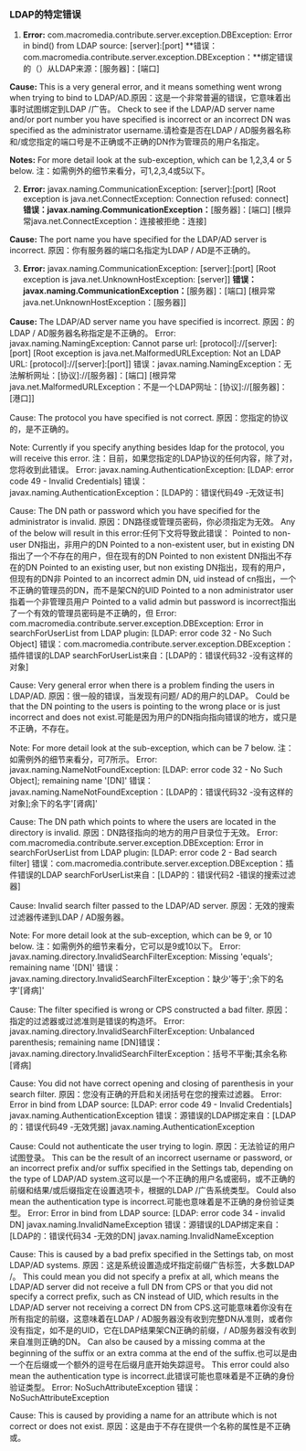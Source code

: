 ### LDAP的特定错误
1. **Error:** com.macromedia.contribute.server.exception.DBException: Error in bind() from LDAP source: [server]:[port] **错误：com.macromedia.contribute.server.exception.DBException：**绑定错误的（）从LDAP来源：[服务器]：[端口] 

**Cause:** This is a very general error, and it means something went wrong when trying to bind to LDAP/AD.原因：这是一个非常普遍的错误，它意味着出事时试图绑定到LDAP /广告。 Check to see if the LDAP/AD server name and/or port number you have specified is incorrect or an incorrect DN was specified as the administrator username.请检查是否在LDAP / AD服务器名称和/或您指定的端口号是不正确或不正确的DN作为管理员的用户名指定。 

**Notes:** For more detail look at the sub-exception, which can be 1,2,3,4 or 5 below. 注：如需例外的细节来看分，可1,2,3,4或5以下。

2. **Error:** javax.naming.CommunicationException: [server]:[port] [Root exception is java.net.ConnectException: Connection refused: connect] **错误：javax.naming.CommunicationException：**[服务器]：[端口] [根异常java.net.ConnectException：连接被拒绝：连接] 

**Cause:** The port name you have specified for the LDAP/AD server is incorrect. 原因：你有服务器的端口名指定为LDAP / AD是不正确的。

3. **Error:** javax.naming.CommunicationException: [server]:[port] [Root exception is java.net.UnknownHostException: [server]] **错误：javax.naming.CommunicationException：**[服务器]：[端口] [根异常java.net.UnknownHostException：[服务器]] 

**Cause:** The LDAP/AD server name you have specified is incorrect. 原因：的LDAP / AD服务器名称指定是不正确的。
Error: javax.naming.NamingException: Cannot parse url: [protocol]://[server]:[port] [Root exception is java.net.MalformedURLException: Not an LDAP URL: [protocol]://[server]:[port]] 错误：javax.naming.NamingException：无法解析网址：[协议]://[服务器]：[端口] [根异常java.net.MalformedURLException：不是一个LDAP网址：[协议]://[服务器]： [港口]] 

Cause: The protocol you have specified is not correct. 原因：您指定的协议的，是不正确的。 

Note: Currently if you specify anything besides ldap for the protocol, you will receive this error. 注：目前，如果您指定的LDAP协议的任何内容，除了对，您将收到此错误。
Error: javax.naming.AuthenticationException: [LDAP: error code 49 - Invalid Credentials] 错误：javax.naming.AuthenticationException：[LDAP的：错误代码49 -无效证书] 

Cause: The DN path or password which you have specified for the administrator is invalid. 原因：DN路径或管理员密码，你必须指定为无效。 Any of the below will result in this error:任何下文将导致此错误：
Pointed to non-user DN指出，非用户的DN
Pointed to a non-existent user, but in existing DN指出了一个不存在的用户，但在现有的DN
Pointed to non existent DN指出不存在的DN
Pointed to an existing user, but non existing DN指出，现有的用户，但现有的DN非
Pointed to an incorrect admin DN, uid instead of cn指出，一个不正确的管理员的DN，而不是架CN的UID
Pointed to a non administrator user指着一个非管理员用户
Pointed to a valid admin but password is incorrect指出了一个有效的管理员密码是不正确的，但
Error: com.macromedia.contribute.server.exception.DBException: Error in searchForUserList from LDAP plugin: [LDAP: error code 32 - No Such Object] 错误：com.macromedia.contribute.server.exception.DBException：插件错误的LDAP searchForUserList来自：[LDAP的：错误代码32 -没有这样的对象] 

Cause: Very general error when there is a problem finding the users in LDAP/AD. 原因：很一般的错误，当发现有问题/ AD的用户的LDAP。 Could be that the DN pointing to the users is pointing to the wrong place or is just incorrect and does not exist.可能是因为用户的DN指向指向错误的地方，或只是不正确，不存在。 

Note: For more detail look at the sub-exception, which can be 7 below. 注：如需例外的细节来看分，可7所示。
Error: javax.naming.NameNotFoundException: [LDAP: error code 32 - No Such Object]; remaining name '[DN]' 错误：javax.naming.NameNotFoundException：[LDAP的：错误代码32 -没有这样的对象];余下的名字'[肾病]' 

Cause: The DN path which points to where the users are located in the directory is invalid. 原因：DN路径指向的地方的用户目录位于无效。
Error: com.macromedia.contribute.server.exception.DBException: Error in searchForUserList from LDAP plugin: [LDAP: error code 2 - Bad search filter] 错误：com.macromedia.contribute.server.exception.DBException：插件错误的LDAP searchForUserList来自：[LDAP的：错误代码2 -错误的搜索过滤器] 

Cause: Invalid search filter passed to the LDAP/AD server. 原因：无效的搜索过滤器传递到LDAP / AD服务器。 

Note: For more detail look at the sub-exception, which can be 9, or 10 below. 注：如需例外的细节来看分，它可以是9或10以下。
Error: javax.naming.directory.InvalidSearchFilterException: Missing 'equals'; remaining name '[DN]' 错误：javax.naming.directory.InvalidSearchFilterException：缺少'等于';余下的名字'[肾病]' 

Cause: The filter specified is wrong or CPS constructed a bad filter. 原因：指定的过滤器或过滤准则是错误的构造坏。
Error: javax.naming.directory.InvalidSearchFilterException: Unbalanced parenthesis; remaining name [DN]错误：javax.naming.directory.InvalidSearchFilterException：括号不平衡;其余名称[肾病] 

Cause: You did not have correct opening and closing of parenthesis in your search filter. 原因：您没有正确的开启和关闭括号在您的搜索过滤器。
Error: Error in bind from LDAP source: [LDAP: error code 49 - Invalid Credentials] javax.naming.AuthenticationException 错误：源错误的LDAP绑定来自：[LDAP的：错误代码49 -无效凭据] javax.naming.AuthenticationException 

Cause: Could not authenticate the user trying to login. 原因：无法验证的用户试图登录。 This can be the result of an incorrect username or password, or an incorrect prefix and/or suffix specified in the Settings tab, depending on the type of LDAP/AD system.这可以是一个不正确的用户名或密码，或不正确的前缀和结果/或后缀指定在设置选项卡，根据的LDAP /广告系统类型。 Could also mean the authentication type is incorrect.可能也意味着是不正确的身份验证类型。
Error: Error in bind from LDAP source: [LDAP: error code 34 - invalid DN] javax.naming.InvalidNameException 错误：源错误的LDAP绑定来自：[LDAP的：错误代码34 -无效的DN] javax.naming.InvalidNameException 

Cause: This is caused by a bad prefix specified in the Settings tab, on most LDAP/AD systems. 原因：这是系统设置造成坏指定前缀广告标签，大多数LDAP /。 This could mean you did not specify a prefix at all, which means the LDAP/AD server did not receive a full DN from CPS or that you did not specify a correct prefix, such as CN instead of UID, which results in the LDAP/AD server not receiving a correct DN from CPS.这可能意味着你没有在所有指定的前缀，这意味着在LDAP / AD服务器没有收到完整DN从准则，或者你没有指定，如不是的UID，它在LDAP结果架CN正确的前缀，/ AD服务器没有收到来自准则正确的DN。 Can also be caused by a missing comma at the beginning of the suffix or an extra comma at the end of the suffix.也可以是由一个在后缀或一个额外的逗号在后缀月底开始失踪逗号。 This error could also mean the authentication type is incorrect.此错误可能也意味着是不正确的身份验证类型。
Error: NoSuchAttributeException 错误：NoSuchAttributeException 

Cause: This is caused by providing a name for an attribute which is not correct or does not exist. 原因：这是由于不存在提供一个名称的属性是不正确或。
